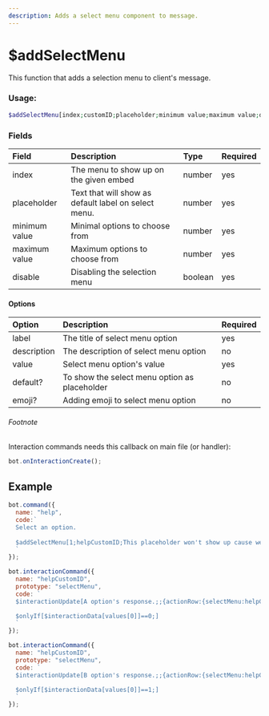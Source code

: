 ```yaml
---
description: Adds a select menu component to message.
---
```


# $addSelectMenu

This function that adds a selection menu to client's message.

### Usage:

```php
$addSelectMenu[index;customID;placeholder;minimum value;maximum value;disable;label:description:value:default?:emoji?;...]
```

### Fields

| Field | Description | Type | Required |
| :--- | :--- | :--- | :--- |
| index | The menu to show up on the given embed | number | yes |
| placeholder | Text that will show as default label on select menu. | number | yes |
| minimum value | Minimal options to choose from | number | yes |
| maximum value | Maximum options to choose from | number | yes |
| disable | Disabling the selection menu | boolean | yes |

#### Options

| Option | Description | Required |
| :--- | :--- | :--- |
| label | The title of select menu option | yes | 
| description | The description of select menu option | no | 
| value | Select menu option's value | yes | 
| default? | To show the select menu option as placeholder | no | 
| emoji? | Adding emoji to select menu option | no | 

###### Footnote

Interaction commands needs this callback on main file (or handler):

```javascript
bot.onInteractionCreate();
```

## Example

```javascript
bot.command({
  name: "help",
  code:`
  Select an option.
  
  $addSelectMenu[1;helpCustomID;This placeholder won't show up cause we have selected default field as yes;1;1;no;A Option:Description of A option:helpValue0:no:👋;B Option::helpValue1:yes]
  `
});

bot.interactionCommand({
  name: "helpCustomID",
  prototype: "selectMenu", 
  code: `
  $interactionUpdate[A option's response.;;{actionRow:{selectMenu:helpCustomID:Menu has been disabled:1:1:yes:{selectMenuOptions:This won't show up:helpValue0:Either this.:false}{selectMenuOptions:This won't show up either.:helpValue1:cause menu disabled.:false}}}]

  $onlyIf[$interactionData[values[0]]==0;]
  `
});

bot.interactionCommand({
  name: "helpCustomID",
  prototype: "selectMenu", 
  code: `
  $interactionUpdate[B option's response.;;{actionRow:{selectMenu:helpCustomID:Menu has been disabled:1:1:yes:{selectMenuOptions:This won't show up:helpValue0:Either this.:false}{selectMenuOptions:This won't show up either.:helpValue1:cause menu disabled.:false}}}]

  $onlyIf[$interactionData[values[0]]==1;]
  `
});
```
